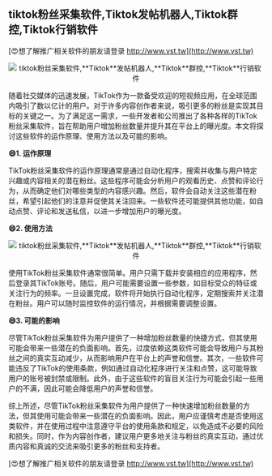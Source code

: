 ## **tiktok粉丝采集软件,**Tiktok**发帖机器人,**Tiktok**群控,**Tiktok**行销软件**

[😍想了解推广相关软件的朋友请登录 http://www.vst.tw](http://www.vst.tw)

 <center><img src="https://vst.tw/MP4/tuiguang/png/7.png" alt="tiktok粉丝采集软件,**Tiktok**发帖机器人,**Tiktok**群控,**Tiktok**行销软件"></center>

随着社交媒体的迅速发展，TikTok作为一款备受欢迎的短视频应用，在全球范围内吸引了数以亿计的用户。对于许多内容创作者来说，吸引更多的粉丝是实现其目标的关键之一。为了满足这一需求，一些开发者和公司推出了各种各样的TikTok粉丝采集软件，旨在帮助用户增加粉丝数量并提升其在平台上的曝光度。本文将探讨这些软件的运作原理、使用方法以及可能的影响。

**😄1. 运作原理**

TikTok粉丝采集软件的运作原理通常是通过自动化程序，搜索并收集与用户特定兴趣或内容相关的潜在粉丝。这些程序可能会分析用户的观看历史、点赞和评论行为，从而确定他们对哪些类型的内容感兴趣。然后，软件会自动关注这些潜在粉丝，希望引起他们的注意并促使其关注回来。一些软件还可能提供其他功能，如自动点赞、评论和发送私信，以进一步增加用户的曝光度。

**😄2. 使用方法**

 <center><img src="https://vst.tw/MP4/tuiguang/png/2.png" alt="tiktok粉丝采集软件,**Tiktok**发帖机器人,**Tiktok**群控,**Tiktok**行销软件"></center>

使用TikTok粉丝采集软件通常很简单。用户只需下载并安装相应的应用程序，然后登录其TikTok账号。随后，用户可能需要设置一些参数，如目标受众的特征或关注行为的频率。一旦设置完成，软件将开始执行自动化程序，定期搜索并关注潜在粉丝。用户可以随时监控软件的运行情况，并根据需要调整设置。

**😄3. 可能的影响**

尽管TikTok粉丝采集软件为用户提供了一种增加粉丝数量的快捷方式，但其使用可能会带来一些潜在的负面影响。首先，过度依赖这类软件可能会导致用户与其粉丝之间的真实互动减少，从而影响用户在平台上的声誉和信誉。其次，一些软件可能违反了TikTok的使用条款，例如通过自动化程序进行关注和点赞，这可能导致用户的账号被封禁或限制。此外，由于这些软件的盲目关注行为可能会引起一些用户的不满，因此可能会降低用户的声誉和信誉。

综上所述，尽管TikTok粉丝采集软件为用户提供了一种快速增加粉丝数量的方法，但其使用可能会带来一些潜在的负面影响。因此，用户应谨慎考虑是否使用这类软件，并在使用过程中注意遵守平台的使用条款和规定，以免造成不必要的风险和损失。同时，作为内容创作者，建议用户更多地关注与粉丝的真实互动，通过优质内容和真诚的交流来吸引更多的粉丝和支持者。

[😍想了解推广相关软件的朋友请登录 http://www.vst.tw](http://www.vst.tw)



